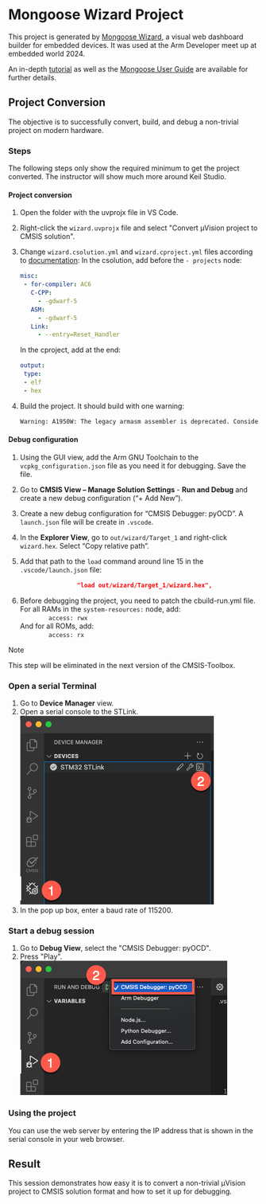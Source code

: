 # Mongoose Wizard Project

This project is generated by [Mongoose Wizard](https://mongoose.ws/wizard/), a visual web dashboard builder for
embedded devices. It was used at the Arm Developer meet up at embedded world 2024.

An in-depth [tutorial](https://mongoose.ws/documentation/#tutorials) as well as the
[Mongoose User Guide](https://mongoose.ws/documentation/) are available for further details.

## Project Conversion

The objective is to successfully convert, build, and debug a non-trivial project on modern hardware.

### Steps

The following steps only show the required minimum to get the project converted. The instructor will show much more
around Keil Studio.

#### Project conversion

1. Open the folder with the uvprojx file in VS Code.
2. Right-click the `wizard.uvprojx` file and select "Convert µVision project to CMSIS solution".
3. Change `wizard.csolution.yml` and `wizard.cproject.yml` files according to
   [documentation](https://github.com/Open-CMSIS-Pack/vscode-cmsis-debugger/blob/main/docs/setup.md):
   In the csolution, add before the `- projects` node:

   ```yml
   misc:
    - for-compiler: AC6
      C-CPP:
        - -gdwarf-5
      ASM:
        - -gdwarf-5
      Link:
        - --entry=Reset_Handler
   ```

   In the cproject, add at the end:

   ```yml
   output:
    type:
    - elf
    - hex
    ```

4. Build the project. It should build with one warning:

   ```txt
   Warning: A1950W: The legacy armasm assembler is deprecated. Consider using the armclang integrated assembler instead.
   ```

#### Debug configuration

1. Using the GUI view, add the Arm GNU Toolchain to the `vcpkg_configuration.json` file as you need it for debugging.
   Save the file.
2. Go to **CMSIS View – Manage Solution Settings** - **Run and Debug** and create a new debug configuration
   (“+ Add New”).
3. Create a new debug configuration for “CMSIS Debugger: pyOCD”. A `launch.json` file will be create in `.vscode`.
4. In the **Explorer View**, go to `out/wizard/Target_1` and right-click `wizard.hex`. Select
   “Copy relative path”.
5. Add that path to the `load` command around line 15 in the `.vscode/launch.json` file:

   ```json
                   "load out/wizard/Target_1/wizard.hex",
   ```

6. Before debugging the project, you need to patch the cbuild-run.yml file. For all RAMs in the `system-resources:` node, add:  
   `        access: rwx`  
   And for all ROMs, add:  
   `        access: rx`

> [!NOTE]
> This step will be eliminated in the next version of the CMSIS-Toolbox.

### Open a serial Terminal

1. Go to **Device Manager** view.
2. Open a serial console to the STLink.  
   ![Opening a serial console](./img/DeviceManagerView.png)
3. In the pop up box, enter a baud rate of 115200.

### Start a debug session

1. Go to **Debug View**, select the "CMSIS Debugger: pyOCD".
2. Press "Play".  
   ![Starting a debug session](./img/DebugView.png)

### Using the project

You can use the web server by entering the IP address that is shown in the serial console in your web browser.

## Result

This session demonstrates how easy it is to convert a non-trivial µVision project to CMSIS solution format and how to
set it up for debugging.
